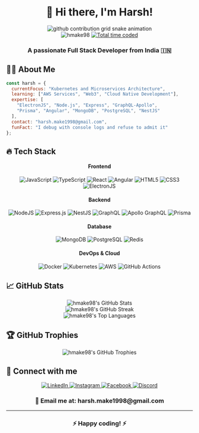 # <div align="center">👋 Hi there, I'm Harsh!</div>

<div align="center">
  <picture>
    <source media="(prefers-color-scheme: dark)" srcset="https://raw.githubusercontent.com/hmake98/hmake98/output/github-contribution-grid-snake-dark.svg">
    <source media="(prefers-color-scheme: light)" srcset="https://raw.githubusercontent.com/hmake98/hmake98/output/github-contribution-grid-snake.svg">
    <img alt="github contribution grid snake animation" src="https://raw.githubusercontent.com/hmake98/hmake98/output/github-contribution-grid-snake.svg">
  </picture>
</div>

<div align="center">
  <img src="https://komarev.com/ghpvc/?username=hmake98&label=Profile%20views&color=0e75b6&style=for-the-badge" alt="hmake98" />
  <a href="https://wakatime.com/@hmake98"><img src="https://wakatime.com/badge/user/hmake98.svg?style=for-the-badge" alt="Total time coded" /></a>
</div>

<div align="center">
  <h3>A passionate Full Stack Developer from India 🇮🇳</h3>
</div>

## 👨‍💻 About Me

```javascript
const harsh = {
  currentFocus: "Kubernetes and Microservices Architecture",
  learning: ["AWS Services", "Web3", "Cloud Native Development"],
  expertise: [
    "ElectronJS", "Node.js", "Express", "GraphQL-Apollo", 
    "Prisma", "Angular", "MongoDB", "PostgreSQL", "NestJS"
  ],
  contact: "harsh.make1998@gmail.com",
  funFact: "I debug with console logs and refuse to admit it"
};
```

## 🔥 Tech Stack

<div align="center">
  
#### Frontend
![JavaScript](https://img.shields.io/badge/JavaScript-F7DF1E?style=for-the-badge&logo=javascript&logoColor=black)
![TypeScript](https://img.shields.io/badge/TypeScript-007ACC?style=for-the-badge&logo=typescript&logoColor=white)
![React](https://img.shields.io/badge/React-20232A?style=for-the-badge&logo=react&logoColor=61DAFB)
![Angular](https://img.shields.io/badge/Angular-DD0031?style=for-the-badge&logo=angular&logoColor=white)
![HTML5](https://img.shields.io/badge/HTML5-E34F26?style=for-the-badge&logo=html5&logoColor=white)
![CSS3](https://img.shields.io/badge/CSS3-1572B6?style=for-the-badge&logo=css3&logoColor=white)
![ElectronJS](https://img.shields.io/badge/Electron-47848F?style=for-the-badge&logo=electron&logoColor=white)

#### Backend
![NodeJS](https://img.shields.io/badge/Node.js-339933?style=for-the-badge&logo=nodedotjs&logoColor=white)
![Express.js](https://img.shields.io/badge/Express.js-000000?style=for-the-badge&logo=express&logoColor=white)
![NestJS](https://img.shields.io/badge/NestJS-E0234E?style=for-the-badge&logo=nestjs&logoColor=white)
![GraphQL](https://img.shields.io/badge/GraphQL-E10098?style=for-the-badge&logo=graphql&logoColor=white)
![Apollo GraphQL](https://img.shields.io/badge/Apollo%20GraphQL-311C87?style=for-the-badge&logo=Apollo%20GraphQL&logoColor=white)
![Prisma](https://img.shields.io/badge/Prisma-2D3748?style=for-the-badge&logo=Prisma&logoColor=white)

#### Database
![MongoDB](https://img.shields.io/badge/MongoDB-4EA94B?style=for-the-badge&logo=mongodb&logoColor=white)
![PostgreSQL](https://img.shields.io/badge/PostgreSQL-316192?style=for-the-badge&logo=postgresql&logoColor=white)
![Redis](https://img.shields.io/badge/Redis-DC382D?style=for-the-badge&logo=redis&logoColor=white)

#### DevOps & Cloud
![Docker](https://img.shields.io/badge/Docker-2CA5E0?style=for-the-badge&logo=docker&logoColor=white)
![Kubernetes](https://img.shields.io/badge/Kubernetes-326CE5?style=for-the-badge&logo=kubernetes&logoColor=white)
![AWS](https://img.shields.io/badge/AWS-232F3E?style=for-the-badge&logo=amazon-aws&logoColor=white)
![GitHub Actions](https://img.shields.io/badge/GitHub_Actions-2088FF?style=for-the-badge&logo=github-actions&logoColor=white)

</div>

## 📈 GitHub Stats

<div align="center">
  <img src="https://github-readme-stats.vercel.app/api?username=hmake98&show_icons=true&theme=tokyonight&hide_border=true&count_private=true" alt="hmake98's GitHub Stats" />
</div>

<div align="center">
  <img src="https://github-readme-streak-stats.herokuapp.com/?user=hmake98&theme=tokyonight&hide_border=true" alt="hmake98's GitHub Streak" />
</div>

<div align="center">
  <img src="https://github-readme-stats.vercel.app/api/top-langs/?username=hmake98&layout=compact&theme=tokyonight&hide_border=true" alt="hmake98's Top Languages" />
</div>

## 🏆 GitHub Trophies

<div align="center">
  <img src="https://github-profile-trophy.vercel.app/?username=hmake98&theme=nord&column=7&margin-w=15&margin-h=15" alt="hmake98's GitHub Trophies" />
</div>

## 🔗 Connect with me

<div align="center">
  <a href="https://linkedin.com/in/hmake98">
    <img src="https://img.shields.io/badge/LinkedIn-0077B5?style=for-the-badge&logo=linkedin&logoColor=white" alt="LinkedIn"/>
  </a>
  <a href="https://instagram.com/hmake98">
    <img src="https://img.shields.io/badge/Instagram-E4405F?style=for-the-badge&logo=instagram&logoColor=white" alt="Instagram"/>
  </a>
  <a href="https://fb.com/makwana.harsh.399">
    <img src="https://img.shields.io/badge/Facebook-1877F2?style=for-the-badge&logo=facebook&logoColor=white" alt="Facebook"/>
  </a>
  <a href="https://discord.com/users/hmake98">
    <img src="https://img.shields.io/badge/Discord-7289DA?style=for-the-badge&logo=discord&logoColor=white" alt="Discord"/>
  </a>
</div>

<div align="center">
  <h3>📩 Email me at: harsh.make1998@gmail.com</h3>
</div>

---

<div align="center">
  <h3>⚡ Happy coding! ⚡</h3>
</div>
